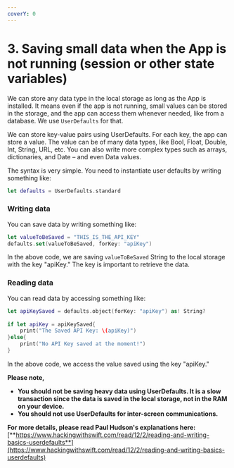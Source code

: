 ```yaml
---
coverY: 0
---
```


# 3. Saving small data when the App is not running (session or other state variables)

We can store any data type in the local storage as long as the App is installed. It means even if the app is not running, small values can be stored in the storage, and the app can access them whenever needed, like from a database. We use `UserDefaults` for that.

We can store key-value pairs using UserDefaults. For each key, the app can store a value. The value can be of many data types, like Bool, Float, Double, Int, String, URL, etc. You can also write more complex types such as arrays, dictionaries, and Date – and even Data values.

The syntax is very simple. You need to instantiate user defaults by writing something like:

```swift
let defaults = UserDefaults.standard
```

### Writing data

You can save data by writing something like:

```swift
let valueToBeSaved = "THIS_IS_THE_API_KEY"
defaults.set(valueToBeSaved, forKey: "apiKey")
```

In the above code, we are saving `valueToBeSaved` String to the local storage with the key "apiKey." The key is important to retrieve the data.

### Reading data

You can read data by accessing something like:

```swift
let apiKeySaved = defaults.object(forKey: "apiKey") as! String?
        
if let apiKey = apiKeySaved{
    print("The Saved API Key: \(apiKey)")
}else{
    print("No API Key saved at the moment!")
}
```

In the above code, we access the value saved using the key "apiKey."

**Please note,**

* **You should not be saving heavy data using UserDefaults. It is a slow transaction since the data is saved in the local storage, not in the RAM on your device.**
* **You should not use UserDefaults for inter-screen communications.**

**For more details, please read Paul Hudson's explanations here:** [**https://www.hackingwithswift.com/read/12/2/reading-and-writing-basics-userdefaults**](https://www.hackingwithswift.com/read/12/2/reading-and-writing-basics-userdefaults)
